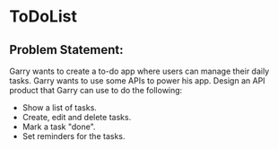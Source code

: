 # ToDoList

## Problem Statement:
Garry wants to create a to-do app where users can manage their daily tasks. Garry wants to use some APIs to power his app. Design an API product that Garry can use to do the following:
- Show a list of tasks.
- Create, edit and delete tasks.
- Mark a task "done".
- Set reminders for the tasks.

